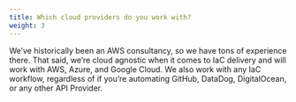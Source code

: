 ```yaml
---
title: Which cloud providers do you work with?
weight: 3
---
```


We’ve historically been an AWS consultancy, so we have tons of experience there. That said, we’re cloud agnostic when it comes to IaC delivery and will work with AWS, Azure, and Google Cloud. We also work with any IaC workflow, regardless of if you’re automating GitHub, DataDog, DigitalOcean, or any other API Provider.
